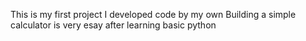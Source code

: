 This is my first project 
I developed code by my own
Building a simple calculator is very esay after learning basic python

